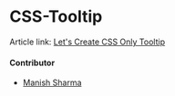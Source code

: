 # CSS-Tooltip

Article link:
[Let's Create CSS Only Tooltip](http://teckstack.com/css-only-tooltip-no-jquery)


#### Contributor
- [Manish Sharma](http://github.com/manishweb2009)
